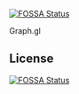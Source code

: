 [![FOSSA Status](https://app.fossa.io/api/projects/git%2Bgithub.com%2Fjavidhsueh%2Fgraph.gl.svg?type=shield)](https://app.fossa.io/projects/git%2Bgithub.com%2Fjavidhsueh%2Fgraph.gl?ref=badge_shield)

Graph.gl




## License
[![FOSSA Status](https://app.fossa.io/api/projects/git%2Bgithub.com%2Fjavidhsueh%2Fgraph.gl.svg?type=large)](https://app.fossa.io/projects/git%2Bgithub.com%2Fjavidhsueh%2Fgraph.gl?ref=badge_large)